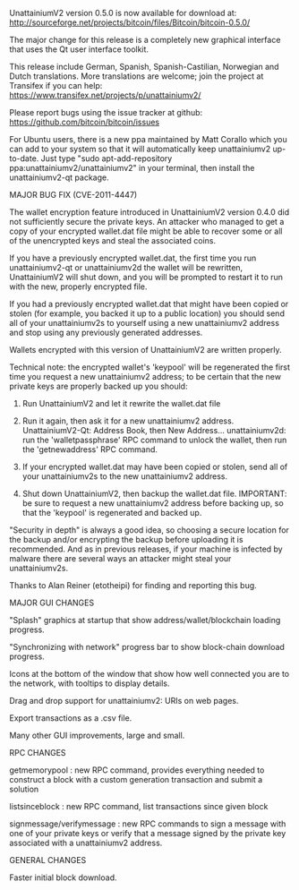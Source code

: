 UnattainiumV2 version 0.5.0 is now available for download at:
http://sourceforge.net/projects/bitcoin/files/Bitcoin/bitcoin-0.5.0/

The major change for this release is a completely new graphical interface that uses the Qt user interface toolkit.

This release include German, Spanish, Spanish-Castilian, Norwegian and Dutch translations. More translations are welcome; join the project at Transifex if you can help:
https://www.transifex.net/projects/p/unattainiumv2/

Please report bugs using the issue tracker at github:
https://github.com/bitcoin/bitcoin/issues

For Ubuntu users, there is a new ppa maintained by Matt Corallo which you can add to your system so that it will automatically keep unattainiumv2 up-to-date.  Just type "sudo apt-add-repository ppa:unattainiumv2/unattainiumv2" in your terminal, then install the unattainiumv2-qt package.

MAJOR BUG FIX  (CVE-2011-4447)

The wallet encryption feature introduced in UnattainiumV2 version 0.4.0 did not sufficiently secure the private keys. An attacker who
managed to get a copy of your encrypted wallet.dat file might be able to recover some or all of the unencrypted keys and steal the
associated coins.

If you have a previously encrypted wallet.dat, the first time you run unattainiumv2-qt or unattainiumv2d the wallet will be rewritten, UnattainiumV2 will
shut down, and you will be prompted to restart it to run with the new, properly encrypted file.

If you had a previously encrypted wallet.dat that might have been copied or stolen (for example, you backed it up to a public
location) you should send all of your unattainiumv2s to yourself using a new unattainiumv2 address and stop using any previously generated addresses.

Wallets encrypted with this version of UnattainiumV2 are written properly.

Technical note: the encrypted wallet's 'keypool' will be regenerated the first time you request a new unattainiumv2 address; to be certain that the
new private keys are properly backed up you should:

1. Run UnattainiumV2 and let it rewrite the wallet.dat file

2. Run it again, then ask it for a new unattainiumv2 address.
UnattainiumV2-Qt: Address Book, then New Address...
unattainiumv2d: run the 'walletpassphrase' RPC command to unlock the wallet,  then run the 'getnewaddress' RPC command.

3. If your encrypted wallet.dat may have been copied or stolen, send  all of your unattainiumv2s to the new unattainiumv2 address.

4. Shut down UnattainiumV2, then backup the wallet.dat file.
IMPORTANT: be sure to request a new unattainiumv2 address before backing up, so that the 'keypool' is regenerated and backed up.

"Security in depth" is always a good idea, so choosing a secure location for the backup and/or encrypting the backup before uploading it is recommended. And as in previous releases, if your machine is infected by malware there are several ways an attacker might steal your unattainiumv2s.

Thanks to Alan Reiner (etotheipi) for finding and reporting this bug.

MAJOR GUI CHANGES

"Splash" graphics at startup that show address/wallet/blockchain loading progress.

"Synchronizing with network" progress bar to show block-chain download progress.

Icons at the bottom of the window that show how well connected you are to the network, with tooltips to display details.

Drag and drop support for unattainiumv2: URIs on web pages.

Export transactions as a .csv file.

Many other GUI improvements, large and small.

RPC CHANGES

getmemorypool : new RPC command, provides everything needed to construct a block with a custom generation transaction and submit a solution

listsinceblock : new RPC command, list transactions since given block

signmessage/verifymessage : new RPC commands to sign a message with one of your private keys or verify that a message signed by the private key associated with a unattainiumv2 address.

GENERAL CHANGES

Faster initial block download.
